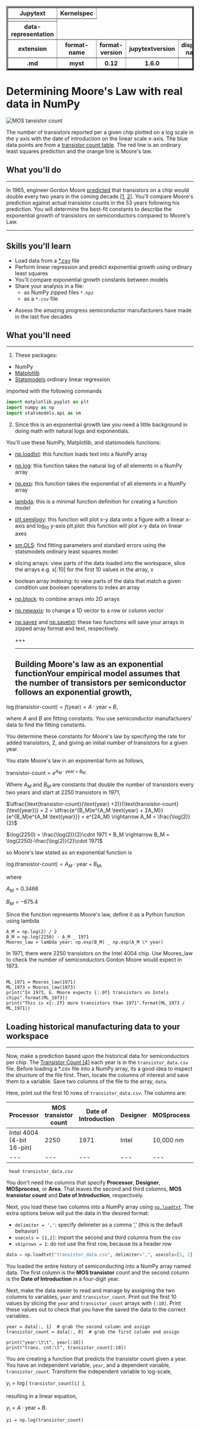 <table border=4>
<tr>
  <th> Jupytext</th>
  <th> Kernelspec</th>
</tr>
<td>
 <tr>
  <th scope="row"> data-representation </th>
  </tr>
</td>

<tr>
  <th> extension</th>
  <th> format-name</th>
  <th> format-version</th>
  <th> jupytextversion</th>
  <th>display-name</th>
</tr>
<tr>
  <th> .md </th>
  <th> myst </th>
  <th> 0.12 </th>
  <th> 1.6.0 </th>
</tr>

</table>

# Determining Moore's Law with real data in NumPy

![MOS tansistor count](img/Moore.png)

The number of transistors reported per a given chip plotted on a log scale in the y axis with the date of introduction on the linear scale x-axis. The blue data points are from a [transistor count table](https://en.wikipedia.org/wiki/Transistor_count#Microprocessors "transistor count table"). The red line is an ordinary least squares prediction and the orange line is Moore's law.

## What you'll do

---

In 1965, engineer Gordon Moore [predicted](https://en.wikipedia.org/wiki/Moore%27s_law "predicted") that transistors on a chip would double every two years in the coming decade [[1](https://en.wikipedia.org/wiki/Moore%27s_law "1"), [2](https://newsroom.intel.com/wp-content/uploads/sites/11/2018/05/moores-law-electronics.pdf "2")]. You'll compare Moore's prediction against actual transistor counts in the 53 years following his prediction. You will determine the best-fit constants to describe the exponential growth of transistors on semiconductors compared to Moore's Law.

---

## Skills you'll learn

- Load data from a [\*.csv](https://en.wikipedia.org/wiki/Comma-separated_values "*.csv") file
- Perform linear regression and predict exponential growth using ordinary least squares
- You'll compare exponential growth constants between models
- Share your analysis in a file:
  - as NumPy zipped files `*.npz`
  - as a `*.csv` file

* Assess the amazing progress semiconductor manufacturers have made in the last five decades

## What you'll need

---

1. These packages:

- NumPy
- [Matplotlib](https://matplotlib.org "Matplotlib")
- [Statsmodels](https://www.statsmodels.org/stable/index.html "Statsmodels") ordinary linear regression

imported with the following commands

```python
import matplotlib.pyplot as plt
import numpy as np
import statsmodels.api as sm

```

2. Since this is an exponential growth law you need a little background in doing math with natural logs and exponentials.

You'll use these NumPy, Matplotlib, and statsmodels functions:

- [np.loadtxt](https://numpy.org/doc/stable/reference/generated/numpy.loadtxt.html "np.loadtxt"): this function loads text into a NumPy array

* [np.log](https://numpy.org/doc/stable/reference/generated/numpy.log.html "np.log"): this function takes the natural log of all elements in a NumPy array
* [np.exp](https://numpy.org/doc/stable/reference/generated/numpy.exp.html "np.exp"): this function takes the exponential of all elements in a NumPy array
* [lambda](https://docs.python.org/3/library/ast.html?highlight=lambda#ast.Lambda "lambda"): this is a minimal function definition for creating a function model
* [plt.semilogy](https://matplotlib.org/3.1.1/api/_as_gen/matplotlib.pyplot.semilogy.html "plt.semilogy"): this function will plot x-y data onto a figure with a linear x-axis and $\log_{10}$ y-axis plt.plot: this function will plot x-y data on linear axes
* [sm.OLS](https://www.statsmodels.org/stable/generated/statsmodels.regression.linear_model.OLS.html "sm.OLS"): find fitting parameters and standard errors using the statsmodels ordinary least squares model
* slicing arrays: view parts of the data loaded into the workspace, slice the arrays e.g. x[:10] for the first 10 values in the array, x
* boolean array indexing: to view parts of the data that match a given condition use boolean operations to index an array
* [np.block](https://numpy.org/doc/stable/reference/generated/numpy.block.html "np.block"): to combine arrays into 2D arrays
* [np.newaxis](https://numpy.org/doc/stable/reference/constants.html "np.newaxis"): to change a 1D vector to a row or column vector
* [np.savez](https://numpy.org/doc/stable/reference/generated/numpy.savez.html "np.savez") and [np.savetxt](https://numpy.org/doc/stable/reference/generated/numpy.savetxt.html "np.savetxt"): these two functions will save your arrays in zipped array format and text, respectively.

  +++

  ---

  ## Building Moore's law as an exponential functionYour empirical model assumes that the number of transistors per semiconductor follows an exponential growth,

$\log(\text{transistor-count})= f(\text{year}) = A\cdot \text{year}+B,$

where $A$ and $B$ are fitting constants. You use semiconductor manufacturers' data to find the fitting constants.

You determine these constants for Moore's law by specifying the rate for added transistors, 2, and giving an initial number of transistors for a given year.

You state Moore's law in an exponential form as follows,

$\text{transistor-count}= e^{A_M\cdot \text{year} +B_M}.$

Where $A_M$ and $B_M$ are constants that double the number of transistors every two years and start at 2250 transistors in 1971,

$\dfrac{\text{transistor-count}(\text{year} +2)}{\text{transistor-count}(\text{year})} = 2 = \dfrac{e^{B_M}e^{A_M \text{year} + 2A_M}}{e^{B_M}e^{A_M \text{year}}} = e^{2A_M} \rightarrow A_M = \frac{\log(2)}{2}$

$\log(2250) = \frac{\log(2)}{2}\cdot 1971 + B_M \rightarrow B_M = \log(2250)-\frac{\log(2)}{2}\cdot 1971$

so Moore's law stated as an exponential function is

$\log(\text{transistor-count})= A_M\cdot \text{year}+B_M,$

where

$A_M=0.3466$

$B_M=-675.4$

Since the function represents Moore's law, define it as a Python function using lambda

```
A_M = np.log(2) / 2
B_M = np.log(2250) - A_M _ 1971
Moores_law = lambda year: np.exp(B_M) _ np.exp(A_M \* year)
```

In 1971, there were 2250 transistors on the Intel 4004 chip. Use Moores_law to check the number of semiconductors Gordon Moore would expect in 1973.

```

ML_1971 = Moores_law(1971)
ML_1973 = Moores_law(1973)
print("In 1973, G. Moore expects {:.0f} transistors on Intels chips".format(ML_1973))
print("This is x{:.2f} more transistors than 1971".format(ML_1973 / ML_1971))

```

## Loading historical manufacturing data to your workspace

---

Now, make a prediction based upon the historical data for semiconductors per chip. The [Transistor Count [4]](https://en.wikipedia.org/wiki/Transistor_count#Microprocessors "transistor count") each year is in the `transistor_data.csv` file. Before loading a \*.csv file into a NumPy array, its a good idea to inspect the structure of the file first. Then, locate the columns of interest and save them to a variable. Save two columns of the file to the array, `data`.

Here, print out the first 10 rows of `transistor_data.csv`. The columns are:

| Processor                 | MOS transistor count | Date of Introduction | Designer | MOSprocess | Area   |
| ------------------------- | -------------------- | -------------------- | -------- | ---------- | ------ |
| Intel 4004 (4-bit 16-pin) | 2250                 | 1971                 | Intel    | 10,000 nm  | 12 mm² |
| ---                       | ---                  | ---                  | ---      | ---        | ---    |

```
 head transistor_data.csv
```

You don't need the columns that specify **Processor**, **Designer**, **MOSprocess**, or **Area**. That leaves the second and third columns, **MOS transistor count** and **Date of Introduction**, respectively.

Next, you load these two columns into a NumPy array using [`np.loadtxt`](https://numpy.org/doc/stable/reference/generated/numpy.loadtxt.html "np.loadtxt"). The extra options below will put the data in the desired format:

- `delimiter = ','`: specify delimeter as a comma ',' (this is the default behavior)
- `usecols = [1,2]`: import the second and third columns from the csv
- `skiprows = 1`: do not use the first row, because its a header row

```python
data = np.loadtxt("transistor_data.csv", delimiter=",", usecols=[1, 2], skiprows=1)
```

You loaded the entire history of semiconducting into a NumPy array named data. The first column is the **MOS transistor** count and the second column is the **Date of Introduction** in a four-digit year.

Next, make the data easier to read and manage by assigning the two columns to variables, `year` and `transistor_count`. Print out the first 10 values by slicing the `year` and `transistor_count` arrays with `[:10]`. Print these values out to check that you have the saved the data to the correct variables.

```
year = data[:, 1]  # grab the second column and assign
transistor_count = data[:, 0]  # grab the first column and assign

print("year:\t\t", year[:10])
print("trans. cnt:\t", transistor_count[:10])
```

You are creating a function that predicts the transistor count given a year. You have an independent variable, `year`, and a dependent variable, `transistor_count`. Transform the independent variable to log-scale,

$y_i = \log($ `transistor_count[i] `$),$

resulting in a linear equation,

$y_i = A\cdot \text{year} +B$.

```
yi = np.log(transistor_count)
```
